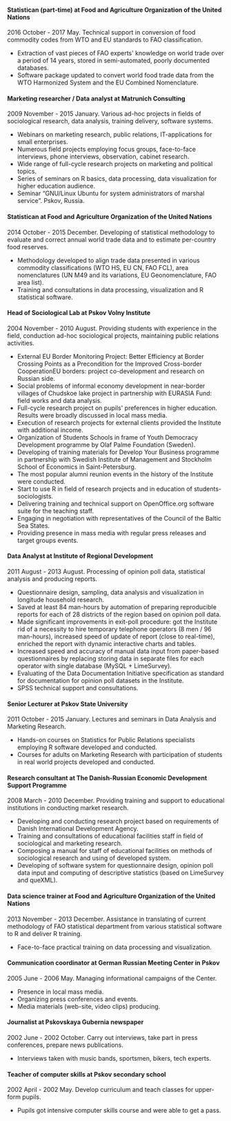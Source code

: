 
#### Statistican (part-time) at Food and Agriculture Organization of the United Nations


2016 October - 2017 May. Technical support in conversion of food commodity codes from WTO and EU standards to FAO classification. 

  * Extraction of vast pieces of FAO experts' knowledge on world trade over a period of 14 years, stored in semi-automated, poorly documented databases.
  * Software package updated to convert world food trade data from the WTO Harmonized System and the EU Combined Nomenclature.

#### Marketing researcher / Data analyst at Matrunich Consulting


2009 November - 2015 January. Various ad-hoc projects in fields of sociological research, data analysis, training delivery, software systems. 

  * Webinars on marketing research, public relations, IT-applications for small enterprises.
  * Numerous field projects employing focus groups, face-to-face interviews, phone interviews, observation, cabinet research.
  * Wide range of full-cycle research projects on marketing and political topics.
  * Series of seminars on R basics, data processing, data visualization for higher education audience.
  * Seminar “GNU/Linux Ubuntu for system administrators of marshal service”. Pskov, Russia.

#### Statistican at Food and Agriculture Organization of the United Nations


2014 October - 2015 December. Developing of statistical methodology to evaluate and correct annual world trade data and to estimate per-country food reserves. 

  * Methodology developed to align trade data presented in various commodity classifications (WTO HS, EU CN, FAO FCL), area nomenclatures (UN M49 and its variations, EU Geonomenclature, FAO area list).
  * Training and consultations in data processing, visualization and R statistical software.

#### Head of Sociological Lab at Pskov Volny Institute


2004 November - 2010 August. Providing students with experience in the field, conduction ad-hoc sociological projects, maintaining public relations activities. 

  * External EU Border Monitoring Project: Better Efficiency at Border Crossing Points as a Precondition for the Improved Cross-border CooperationEU borders: project co-development and research on Russian side.
  * Social problems of informal economy development in near-border villages of Chudskoe lake project in partnership with EURASIA Fund: field works and data analysis.
  * Full-cycle research project on pupils' preferences in higher education. Results were broadly discussed in local mass media.
  * Execution of research projects for external clients provided the Institute with additional income.
  * Organization of Students Schools in frame of Youth Democracy Development programme by Olaf Palme Foundation (Sweden).
  * Developing of training materials for Develop Your Business programme in partnership with Swedish Institute of Management and Stockholm School of Economics in Saint-Petersburg.
  * The most popular alumni reunion events in the history of the Institute were conducted.
  * Start to use R in field of research projects and in education of students-sociologists.
  * Delivering training and technical support on OpenOffice.org software suite for the teaching staff.
  * Engaging in negotiation with representatives of the Council of the Baltic Sea States.
  * Providing presence in mass media with regular press releases and target groups events.

#### Data Analyst at Institute of Regional Development


2011 August - 2013 August. Processing of opinion poll data, statistical analysis and producing reports. 

  * Questionnaire design, sampling, data analysis and visualization in longitude household research.
  * Saved at least 84 man-hours by automation of preparing reproducible reports for each of 28 districts of the region based on opinion poll data.
  * Made significant improvements in exit-poll procedure: got the Institute rid of a necessity to hire temporary telephone operators (8 men / 96 man-hours), increased speed of update of report (close to real-time), enriched the report with dynamic interactive charts and tables.
  * Increased speed and accuracy of manual data input from paper-based questionnaires by replacing storing data in separate files for each operator with single database (MySQL + LimeSurvey).
  * Evaluating of the Data Documentation Initiative specification as standard for documentation for opinion poll datasets in the Institute.
  * SPSS technical support and consultations.

#### Senior Lecturer at Pskov State University


2011 October - 2015 January. Lectures and seminars in Data Analysis and Marketing Research. 

  * Hands-on courses on Statistics for Public Relations specialists employing R software developed and conducted.
  * Courses for adults on Marketing Research with participation of students in real world projects developed and conducted.

#### Research consultant at The Danish-Russian Economic Development Support Programme


2008 March - 2010 December. Providing training and support to educational institutions in conducting market research. 

  * Developing and conducting research project based on requirements of Danish International Development Agency.
  * Training and consultations of educational facilities staff in field of sociological and marketing research.
  * Composing a manual for staff of educational facilities on methods of sociological research and using of developed system.
  * Developing of software system for questionnaire design, opinion poll data input and computing of descriptive statistics (based on LimeSurvey and queXML).

#### Data science trainer at Food and Agriculture Organization of the United Nations


2013 November - 2013 December. Assistance in translating of current methodology of FAO statistical department from various statistical software to R and deliver R training. 

  * Face-to-face practical training on data processing and visualization.

#### Communication coordinator at German Russian Meeting Center in Pskov


2005 June - 2006 May. Managing informational campaigns of the Center. 

  * Presence in local mass media.
  * Organizing press conferences and events.
  * Media materials (web-site, video clips) producing.

#### Journalist at Pskovskaya Gubernia newspaper


2002 June - 2002 October. Carry out interviews, take part in press conferences, prepare news publications. 

  * Interviews taken with music bands, sportsmen, bikers, tech experts.

#### Teacher of computer skills at Pskov secondary school


2002 April - 2002 May. Develop curriculum and teach classes for upper-form pupils. 

  * Pupils got intensive computer skills course and were able to get a pass.
